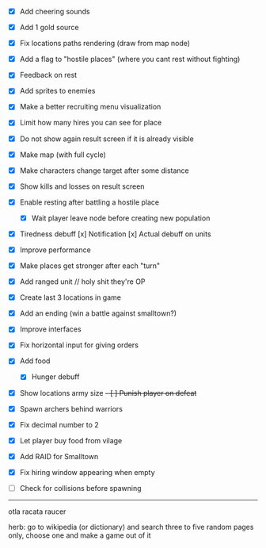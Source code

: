 - [x] Add cheering sounds
- [x] Add 1 gold source
- [x] Fix locations paths rendering (draw from map node)
- [x] Add a flag to "hostile places" (where you cant rest without fighting)
- [x] Feedback on rest
- [x] Add sprites to enemies
- [x] Make a better recruiting menu visualization
- [x] Limit how many hires you can see for place
- [x] Do not show again result screen if it is already visible
- [X] Make map (with full cycle)

- [x] Make characters change target after some distance
- [x] Show kills and losses on result screen

- [x] Enable resting after battling a hostile place
    - [x] Wait player leave node before creating new population

- [x] Tiredness debuff
    [x] Notification
    [x] Actual debuff on units
- [x] Improve performance
- [x] Make places get stronger after each "turn"

- [x] Add ranged unit // holy shit they're OP
- [x] Create last 3 locations in game
- [x] Add an ending (win a battle against smalltown?)
- [x] Improve interfaces
- [x] Fix horizontal input for giving orders
- [x] Add food
    - [x] Hunger debuff
- [x] Show locations army size
~~- [ ] Punish player on defeat~~
- [x] Spawn archers behind warriors
- [x] Fix decimal number to 2
- [x] Let player buy food from vilage
- [x] Add RAID for Smalltown
- [x] Fix hiring window appearing when empty

- [ ] Check for collisions before spawning
----

otla
racata
raucer

herb:
go to wikipedia (or dictionary) and search three to five random pages only, choose one and make a game out of it
